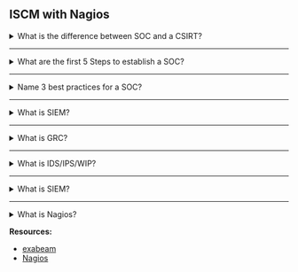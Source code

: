 ISCM with Nagios
----------------

<details>
  <summary>What is the difference between SOC and a CSIRT?</summary>  

--- 
  > The SOC protects the company from security breaches by identifying, analyzing and reacting to cybersecurity threats. The core function of a CSIRT is to minimize and manage damage caused by an incident, the CSIRT also communicates with stakeholders. The SOC often oversees the CSIRT  
---
   
  - **SOC:** *DETECTION* 
    - Security Operations Center.
  - **CSIRT:** *RESPONSE* 
    - Computer Security Incident Response Team
</details>

---

<details>
  <summary>What are the first 5 Steps to establish a SOC?</summary>  

1. **The Soc != IT**
  - The SOC protects an entire organization from security breaches. They are not help desk for internal employees or external customers. *Creates the VPN / Doesn't help you connect to it*
2. **Provide Tooling and Training**
  - Without the appropriate tools and training a SOC is only an illusion of safety.
3. **Vet and Hire**
  - Security analysts and security engineers are supervised by an SOC manager. The SOC manager needs to have strong security expertise, management skills, and battle-tested crisis management experience.
4. **Have an incident response plan ready**
  - It is not a question of if you will be attacked but rather when you will be attacked. Have a plan in place and ready to be executed.
5. **Defend**
  - Every point of entry or communcation between machines is a potential vulnerability. Never trust the client and assume every request is malicious.
</details>

---

<details>
  <summary>Name 3 best practices for a SOC?</summary>  

1. **Detect threats through all stages of an attack**
  - All attacks have three stages Pre-Attack, Attack, Post-Attack. All stages are equally important but only one can be addressed before an issue exists.
2. **Investigate all alerts to ensure nothing is overlooked**
  - "It always does that" is not a good excuse to allow a problem to persist.
3. **Gather forensic evidence for investigation and remediation**
  - AAA (Arrange-Act-Assert), then Red, Green, Refactor.
</details>

---

<details>
  <summary>What is SIEM?</summary>  
  
  > Security information and event management
  
</details>

---

<details>
  <summary>What is GRC?</summary>  
  
  > Governance, risk and compliance
  
</details>

---

<details>
  <summary>What is IDS/IPS/WIP?</summary>  
  
  - Intrusion Detection Systems
  - Intrusion Prevention Systems
  - Wireless Intrusion Prevention
  
</details>

---

<details>
  <summary>What is SIEM?</summary>  
  
  > Security information and event management
  
</details>

---

<details>
  <summary>What is Nagios?</summary>  
  
  > A tool to monitor systems, infrastructure, and networks to identify performance bottlenecks and send alerts.
  
</details>


**Resources:**
- [exabeam](https://www.exabeam.com/security-operations-center/security-operations-center-a-quick-start-guide/)
- [Nagios](https://www.educba.com/nagios-monitoring-tool/)


